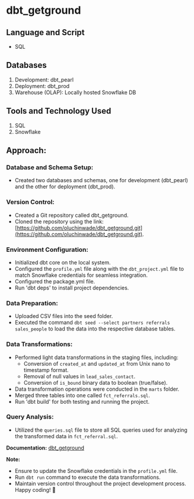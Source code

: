 # dbt_getground

## Language and Script
- SQL

## Databases
1. Development: dbt_pearl
2. Deployment: dbt_prod
3. Warehouse (OLAP): Locally hosted Snowflake DB

## Tools and Technology Used
1. SQL
2. Snowflake

## Approach:

### Database and Schema Setup:
- Created two databases and schemas, one for development (dbt_pearl) and the other for deployment (dbt_prod).

### Version Control:
- Created a Git repository called dbt_getground.
- Cloned the repository using the link: [https://github.com/oluchinwade/dbt_getground.git](https://github.com/oluchinwade/dbt_getground.git).

### Environment Configuration:
- Initialized dbt core on the local system.
- Configured the `profile.yml` file along with the `dbt_project.yml` file to match Snowflake credentials for seamless integration.
- Configured the package.yml file.
- Run 'dbt deps' to install project dependencies.

### Data Preparation:
- Uploaded CSV files into the seed folder.
- Executed the command `dbt seed --select partners referrals sales_people` to load the data into the respective database tables.

### Data Transformations:
- Performed light data transformations in the staging files, including:
  - Conversion of `created_at` and `updated_at` from Unix nano to timestamp format.
  - Removal of null values in `lead_sales_contact`.
  - Conversion of `is_bound` binary data to boolean (true/false).
- Data transformation operations were conducted in the `marts` folder.
- Merged three tables into one called `fct_referrals.sql`.
- Run 'dbt build' for both testing and running the project.

### Query Analysis:
- Utilized the `queries.sql` file to store all SQL queries used for analyzing the transformed data in `fct_referral.sql`.

**Documentation:** [dbt_getground](http://localhost:8080/#!/overview/dbt_getground)

**Note:** 
- Ensure to update the Snowflake credentials in the `profile.yml` file.
- Run `dbt run` command to execute the data transformations.
- Maintain version control throughout the project development process. Happy coding! 🚀

